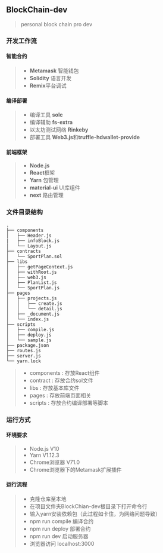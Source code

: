 ## BlockChain-dev
> personal block chain pro dev

### 开发工作流

#### 智能合约
>- **Metamask** 智能钱包
>- **Solidity** 语言开发
>- **Remix**平台调试

#### 编译部署
>- 编译工具  **solc**
>- 编译辅助 **fs-extra** 
>- 以太坊测试网络 **Rinkeby**
>- 部署工具 **Web3.js**和**truffle-hdwallet-provide**

#### 前端框架
>- **Node.js**
>- **React**框架
>- **Yarn** 包管理
>- **material-ui** UI库组件
>- **next** 路由管理

### 文件目录结构
```
.
├── components
│   ├── Header.js
|   ├── infoBlock.js
│   └── Layout.js
├── contracts
│   └── SportPlan.sol
├── libs
│   ├── getPageContext.js
│   ├── withRoot.js
│   ├── web3.js
│   ├── PlanList.js
│   └── SportPlan.js
├── pages
│   ├── projects.js
│   │   ├── create.js
│   │   └── detail.js
│   ├── _document.js
│   └── index.js
├── scripts
│   ├── compile.js
│   ├── deploy.js
│   └── sample.js
├── package.json
├── routes.js
├── server.js
└── yarn.lock
```
>- components : 存放React组件
>- contract : 存放合约sol文件
>- libs : 存放基本库文件
>- pages : 存放前端页面相关
>- scripts : 存放合约编译部署等脚本

### 运行方式
#### 环境要求
>- Node.js V10
>- Yarn V1.12.3
>- Chrome浏览器 V71.0
>- Chrome浏览器下的Metamask扩展插件
#### 运行流程
>- 克隆仓库至本地
>- 在项目文件夹BlockChian-dev根目录下打开命令行
>- 输入yarn安装依赖包（此过程如卡住，为网络问题导致）
>- npm run compile 编译合约
>- npm run deploy 部署合约
>- npm run dev 启动服务器
>- 浏览器访问 localhost:3000
